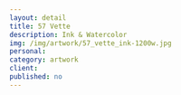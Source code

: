 ```yaml
---
layout: detail
title: 57 Vette
description: Ink & Watercolor
img: /img/artwork/57_vette_ink-1200w.jpg
personal: 
category: artwork
client:
published: no
---
```

